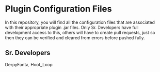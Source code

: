 # Plugin Configuration Files
In this repository, you will find all the configuration files that are associated with their appropriate plugin .jar files. Only Sr. Developers have full development access to this, others will have to create pull requests, just so then they can be verified and cleared from errors before pushed fully.

## Sr. Developers
DerpyFanta, Hoot_Loop

